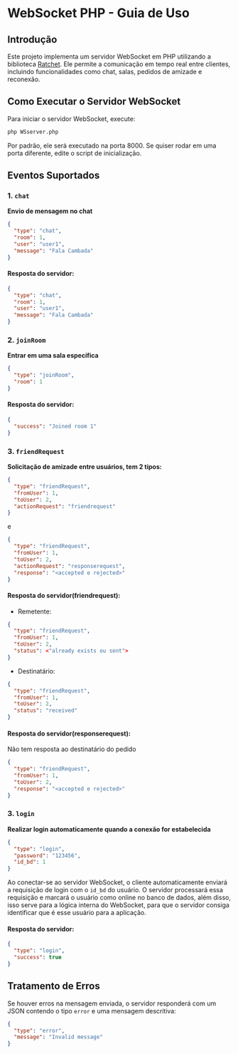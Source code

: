 # WebSocket PHP - Guia de Uso

## Introdução
Este projeto implementa um servidor WebSocket em PHP utilizando a biblioteca [Ratchet](http://socketo.me/). Ele permite a comunicação em tempo real entre clientes, incluindo funcionalidades como chat, salas, pedidos de amizade e reconexão.

## Como Executar o Servidor WebSocket

Para iniciar o servidor WebSocket, execute:
```sh
php WSserver.php
```

Por padrão, ele será executado na porta 8000. Se quiser rodar em uma porta diferente, edite o script de inicialização.

## Eventos Suportados

### 1. `chat`
**Envio de mensagem no chat**
```json
{
  "type": "chat",
  "room": 1,
  "user": "user1",
  "message": "Fala Cambada"
}
```
#### Resposta do servidor:
```json
{
  "type": "chat",
  "room": 1,
  "user": "user1",
  "message": "Fala Cambada"
}
```

### 2. `joinRoom`
**Entrar em uma sala específica**
```json
{
  "type": "joinRoom",
  "room": 1
}
```
#### Resposta do servidor:
```json
{
  "success": "Joined room 1"
}
```

### 3. `friendRequest`
**Solicitação de amizade entre usuários, tem 2 tipos:**
```json
{
  "type": "friendRequest",
  "fromUser": 1,
  "toUser": 2,
  "actionRequest": "friendrequest"
}
```
e
```json
{
  "type": "friendRequest",
  "fromUser": 1,
  "toUser": 2,
  "actionRequest": "responserequest",
  "response": "<accepted e rejected>"
}
```
#### Resposta do servidor(friendrequest):
- Remetente:
```json
{
  "type": "friendRequest",
  "fromUser": 1,
  "toUser": 2,
  "status": <"already exists ou sent">
}
```
- Destinatário: 
```json
{
  "type": "friendRequest",
  "fromUser": 1,
  "toUser": 2,
  "status": "received"
}
```
#### Resposta do servidor(responserequest):
Não tem resposta ao destinatário do pedido
```json
{
  "type": "friendRequest",
  "fromUser": 1,
  "toUser": 2,
  "response": "<accepted e rejected>"
}
```

### 3. `login`
**Realizar login automaticamente quando a conexão for estabelecida**
```json
{
  "type": "login",
  "password": "123456",  
  "id_bd": 1
}
```
Ao conectar-se ao servidor WebSocket, o cliente automaticamente enviará a requisição de login com o `id_bd` do usuário. O servidor processará essa requisição e marcará o usuário como online no banco de dados, além disso, isso serve para a lógica interna do WebSocket, para que o servidor consiga identificar que é esse usuário para a aplicação.
#### Resposta do servidor:
```json
{
  "type": "login",
  "success": true
}
```

## Tratamento de Erros

Se houver erros na mensagem enviada, o servidor responderá com um JSON contendo o tipo `error` e uma mensagem descritiva:
```json
{
  "type": "error",
  "message": "Invalid message"
}
```

